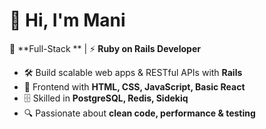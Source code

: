 # 👋 Hi, I'm Mani 


💎 **Full-Stack ** | ⚡ **Ruby on Rails Developer**

- 🛠️ Build scalable web apps & RESTful APIs with **Rails**  
- 🎨 Frontend with **HTML, CSS, JavaScript, Basic React**  
- 🗄️ Skilled in **PostgreSQL, Redis, Sidekiq**  
- 🔍 Passionate about **clean code, performance & testing**
